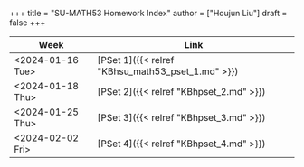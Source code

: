 +++
title = "SU-MATH53 Homework Index"
author = ["Houjun Liu"]
draft = false
+++

| Week                                                                                         | Link                                              |
|----------------------------------------------------------------------------------------------|---------------------------------------------------|
| <span class="timestamp-wrapper"><span class="timestamp">&lt;2024-01-16 Tue&gt;</span></span> | [PSet 1]({{< relref "KBhsu_math53_pset_1.md" >}}) |
| <span class="timestamp-wrapper"><span class="timestamp">&lt;2024-01-18 Thu&gt;</span></span> | [PSet 2]({{< relref "KBhpset_2.md" >}})           |
| <span class="timestamp-wrapper"><span class="timestamp">&lt;2024-01-25 Thu&gt;</span></span> | [PSet 3]({{< relref "KBhpset_3.md" >}})           |
| <span class="timestamp-wrapper"><span class="timestamp">&lt;2024-02-02 Fri&gt;</span></span> | [PSet 4]({{< relref "KBhpset_4.md" >}})           |
